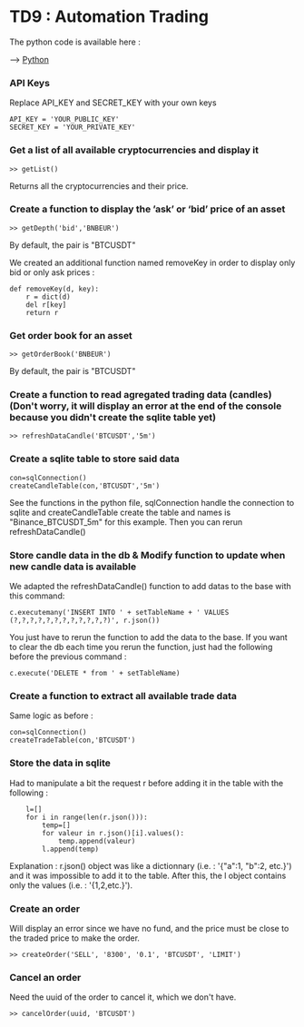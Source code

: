 # TD9 : Automation Trading

The python code is available here : 

--> [Python](https://github.com/nlecoufl/TD9_Monnaie_Numerique/blob/master/TD09.py)
### API Keys
Replace API_KEY and SECRET_KEY with your own keys

    API_KEY = 'YOUR_PUBLIC_KEY'
    SECRET_KEY = 'YOUR_PRIVATE_KEY'
  
### Get a list of all available cryptocurrencies and display it

    >> getList()
Returns all the cryptocurrencies and their price.

### Create a function to display the ’ask’ or ‘bid’ price of an asset

    >> getDepth('bid','BNBEUR')
By default, the pair is "BTCUSDT" 

We created an additional function named removeKey in order to display only bid or only ask prices :

    def removeKey(d, key):
        r = dict(d)
        del r[key]
        return r
  
    
### Get order book for an asset
  
    >> getOrderBook('BNBEUR')
By default, the pair is "BTCUSDT"
    

### Create a function to read agregated trading data (candles) (Don't worry, it will display an error at the end of the console because you didn't create the sqlite table yet)
    
    >> refreshDataCandle('BTCUSDT','5m')
    
### Create a sqlite table to store said data

    con=sqlConnection()
    createCandleTable(con,'BTCUSDT','5m')
See the functions in the python file, sqlConnection handle the connection to sqlite and createCandleTable create the table and names is "Binance_BTCUSDT_5m" for this example. Then you can rerun refreshDataCandle()

### Store candle data in the db & Modify function to update when new candle data is available
We adapted the refreshDataCandle() function to add datas to the base with this command:
    
    c.executemany('INSERT INTO ' + setTableName + ' VALUES (?,?,?,?,?,?,?,?,?,?,?,?)', r.json())
You just have to rerun the function to add the data to the base. If you want to clear the db each time you rerun the function, just had the following before the previous command :

    c.execute('DELETE * from ' + setTableName)
    
### Create a function to extract all available trade data
Same logic as before :

    con=sqlConnection()
    createTradeTable(con,'BTCUSDT')

### Store the data in sqlite
Had to manipulate a bit the request r before adding it in the table with the following :
        
        l=[]
        for i in range(len(r.json())):
            temp=[]
            for valeur in r.json()[i].values():
                temp.append(valeur)
            l.append(temp)

Explanation : r.json() object was like a dictionnary (i.e. : '{"a":1, "b":2, etc.}') and it was impossible to add it to the table. After this, the l object contains only the values (i.e. : '{1,2,etc.}').

### Create an order
Will display an error since we have no fund, and the price must be close to the traded price to make the order.

    >> createOrder('SELL', '8300', '0.1', 'BTCUSDT', 'LIMIT')
    
### Cancel an order
Need the uuid of the order to cancel it, which we don't have.

    >> cancelOrder(uuid, 'BTCUSDT')
